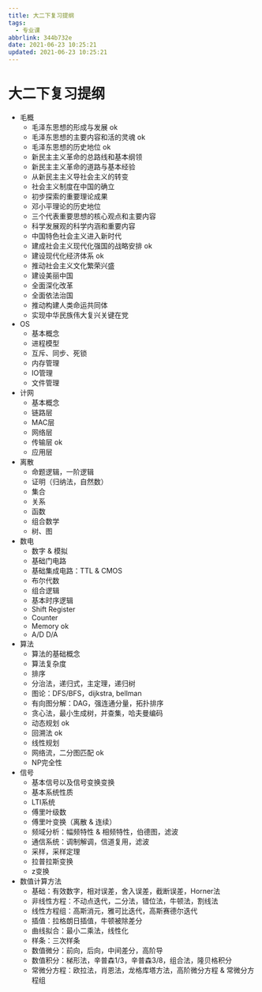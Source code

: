 ```yaml
---
title: 大二下复习提纲
tags:
  - 专业课
abbrlink: 344b732e
date: 2021-06-23 10:25:21
updated: 2021-06-23 10:25:21
---
```

# 大二下复习提纲
- 毛概
  - 毛泽东思想的形成与发展 ok
  - 毛泽东思想的主要内容和活的灵魂 ok
  - 毛泽东思想的历史地位 ok
  - 新民主主义革命的总路线和基本纲领
  - 新民主主义革命的道路与基本经验
  - 从新民主主义导社会主义的转变
  - 社会主义制度在中国的确立
  - 初步探索的重要理论成果
  - 邓小平理论的历史地位
  - 三个代表重要思想的核心观点和主要内容
  - 科学发展观的科学内涵和重要内容
  - 中国特色社会主义进入新时代
  - 建成社会主义现代化强国的战略安排 ok
  - 建设现代化经济体系 ok
  - 推动社会主义文化繁荣兴盛
  - 建设美丽中国
  - 全面深化改革
  - 全面依法治国
  - 推动构建人类命运共同体
  - 实现中华民族伟大复兴关键在党
- OS
  - 基本概念
  - 进程模型
  - 互斥、同步、死锁
  - 内存管理
  - IO管理
  - 文件管理
- 计网
  - 基本概念
  - 链路层
  - MAC层
  - 网络层
  - 传输层 ok
  - 应用层
- 离散
  - 命题逻辑，一阶逻辑
  - 证明（归纳法，自然数）
  - 集合
  - 关系
  - 函数
  - 组合数学
  - 树、图
- 数电
  - 数字 & 模拟
  - 基础门电路
  - 基础集成电路：TTL & CMOS
  - 布尔代数
  - 组合逻辑
  - 基本时序逻辑
  - Shift Register
  - Counter
  - Memory ok
  - A/D D/A
- 算法
  - 算法的基础概念
  - 算法复杂度
  - 排序
  - 分治法，递归式，主定理，递归树
  - 图论：DFS/BFS，dijkstra, bellman
  - 有向图分解：DAG，强连通分量，拓扑排序
  - 贪心法，最小生成树，并查集，哈夫曼编码
  - 动态规划 ok
  - 回溯法 ok
  - 线性规划
  - 网络流，二分图匹配 ok
  - NP完全性
- 信号
  - 基本信号以及信号变换变换
  - 基本系统性质
  - LTI系统
  - 傅里叶级数
  - 傅里叶变换（离散 & 连续）
  - 频域分析：幅频特性 & 相频特性，伯德图，滤波
  - 通信系统：调制解调，信道复用，滤波
  - 采样，采样定理
  - 拉普拉斯变换
  - z变换
- 数值计算方法
  - 基础：有效数字，相对误差，舍入误差，截断误差，Horner法
  - 非线性方程：不动点迭代，二分法，错位法，牛顿法，割线法
  - 线性方程组：高斯消元，雅可比迭代，高斯赛德尔迭代
  - 插值：拉格朗日插值，牛顿被除差分
  - 曲线拟合：最小二乘法，线性化
  - 样条：三次样条
  - 数值微分：前向，后向，中间差分，高阶导
  - 数值积分：梯形法，辛普森1/3，辛普森3/8，组合法，隆贝格积分
  - 常微分方程：欧拉法，肖恩法，龙格库塔方法，高阶微分方程 & 常微分方程组
